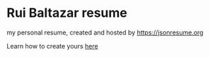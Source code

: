 # Rui Baltazar resume

my personal resume, created and hosted by https://jsonresume.org

Learn how to create yours [here](https://jsonresume.org/getting-started/)

